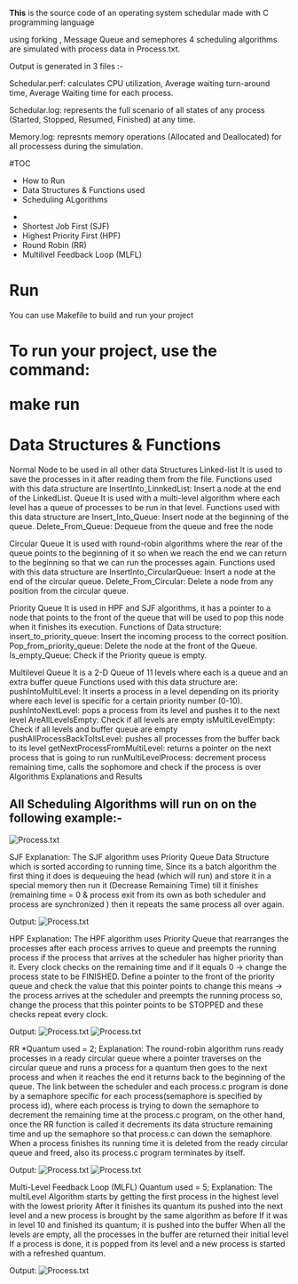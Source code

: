 <b>This</b> is the source code of an operating system schedular made with C programming language

using forking , Message Queue and semephores 4 scheduling algorithms are simulated with process data in Process.txt.

Output is generated in 3 files :-

Schedular.perf: calculates CPU utilization, Average waiting turn-around time, Average Waiting time for each process. 

Schedular.log: represents the full scenario of all states of any process (Started, Stopped, Resumed, Finished) at any time.

Memory.log: represnts memory operations (Allocated and Deallocated) for all processess during the simulation.







#TOC
- How to Run
- Data Structures & Functions used
- Scheduling ALgorithms
<ul>
  <li>
  <li>Shortest Job First (SJF)</li>
  <li>Highest Priority First (HPF)</li>
  <li>Round Robin (RR)</li>
  <li>Multilivel Feedback Loop (MLFL)</li>
  </li>
</ul>

# Run
You can use Makefile to build and run your project

<h1>To run your project, use the command:

make run



<h1> Data Structures & Functions </h1>

Normal Node
to be used in all other data Structures
Linked-list
It is used to save the processes in it after reading them from the file.
Functions used with this data structure are
InsertInto_LinnkedList: Insert a node at the end of the LinkedList.
Queue
It is used with a multi-level algorithm where each level has a queue of processes to be run in that level.
Functions used with this data structure are
Insert_Into_Queue: Insert node at the beginning of the queue.
Delete_From_Queue: Dequeue from the queue and free the node

Circular Queue
It is used with round-robin algorithms where the rear of the queue points to the beginning of it so when we reach the end we can return to the beginning so that we can run the processes again.
Functions used with this data structure are
InsertInto_CircularQueue: Insert a node at the end of the circular queue.
Delete_From_Circular: Delete a node from any position from the circular queue.

Priority Queue
It is used in HPF and SJF algorithms, it has a pointer to a node that points to the front of the queue that will be used to pop this node when it finishes its execution.
Functions of Data structure:
insert_to_priority_queue: Insert the incoming process to the correct position.
Pop_from_priority_queue: Delete the node at the front of the Queue.
Is_empty_Queue: Check if the Priority queue is empty.

Multilevel Queue
It is a 2-D Queue of 11 levels where each is a queue and an extra buffer queue
Functions used with this data structure are:
pushIntoMultiLevel: It inserts a process in a level depending on its priority where each level is specific for a certain priority number (0-10).
pushIntoNextLevel: pops a process from its level and pushes it to the next level
AreAllLevelsEmpty: Check if all levels are empty
isMultiLevelEmpty: Check if all levels and buffer queue are empty
pushAllProcessBackToItsLevel: pushes all processes from the buffer back to its level
getNextProcessFromMultiLevel: returns a pointer on the next process that is going to run
runMultiLevelProcess: decrement process remaining time, calls the sophomore and check if the process is over 
Algorithms Explanations and Results

<h2>All Scheduling Algorithms will run on on the following example:-</h2>
  
  
![Process.txt](https://i.ibb.co/XXxHc5L/1-Input.png)

SJF
Explanation:
The SJF algorithm uses Priority Queue Data Structure which is sorted according to running time,  Since its a batch algorithm the first thing it does is dequeuing the head (which will run) and store it in a special memory then run it (Decrease Remaining Time) till it finishes (remaining time = 0 & process exit from its own as both scheduler and process are synchronized ) then it repeats the same process all over again.

Output:	
![Process.txt](https://ibb.co/SvvL6kh)


HPF
Explanation:
The HPF algorithm uses Priority Queue that rearranges the processes after each process arrives to queue and preempts the running process if the process that arrives at the scheduler has higher priority than it. Every clock checks on the remaining time and if it equals 0 → change the process state to be FINISHED. Define a pointer to the front of the priority queue and check the value that this pointer points to change this means → the process arrives at the scheduler and preempts the running process so, change the process that this pointer points to be STOPPED and these checks repeat every clock. 

Output:
![Process.txt](https://ibb.co/GT4m8GX)
![Process.txt](https://ibb.co/4VQr3JW)



RR
*Quantum used = 2;
Explanation:
The round-robin algorithm runs ready processes in a ready circular queue where a pointer traverses on the circular queue and runs a process for a quantum then goes to the next process and when it reaches the end it returns back to the beginning of the queue. 
The link between the scheduler and each process.c program is done by a semaphore specific for each process(semaphore is specified by process id), where each process is trying to down the semaphore to decrement the remaining time at the process.c program, on the other hand, once the RR function is called it decrements its data structure remaining time and up the semaphore so that process.c can down the semaphore.
When a process finishes its running time it is deleted from the ready circular queue and freed, also its process.c program terminates by itself.

Output:
![Process.txt](https://ibb.co/FJZrSQv)
![Process.txt](https://ibb.co/Y29xxPs)




Multi-Level Feedback Loop (MLFL)
Quantum used = 5;
Explanation:
The multiLevel Algorithm starts by getting the first process in the highest level with the lowest priority
After it finishes its quantum its pushed into the next level and a new process is brought by the same algorithm as before
If it was in level 10 and finished its quantum; it is pushed into the buffer
When all the levels are empty, all the processes in the buffer are returned their initial level
If a process is done, it is popped from its level and a new process is started with a refreshed quantum.



Output:
![Process.txt](https://ibb.co/HnHDf69)






